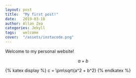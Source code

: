 ```yaml
---
layout: post
title:  "My first post!"
date:   2019-03-18
author: Allan Zea
categories: Jekyll
tags:	welcome
cover:  "/assets/instacode.png"
---
```


Welcome to my personal website!

$$ a+b $$

{% katex display %}
c = \pm\sqrt{a^2 + b^2}
{% endkatex %}
